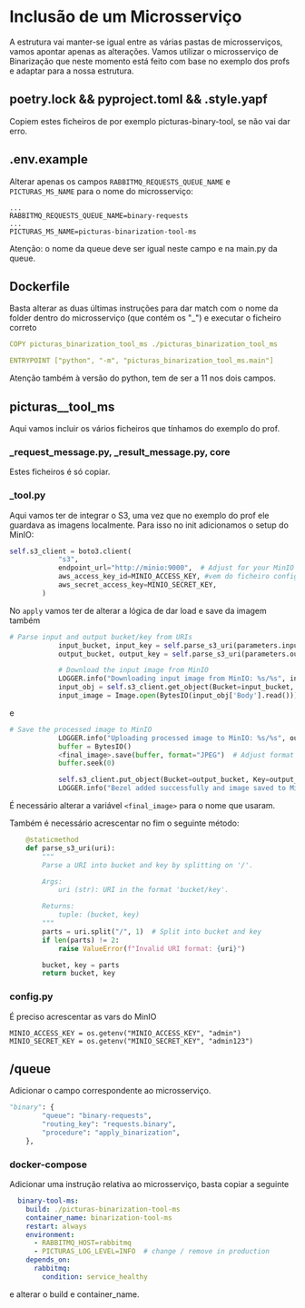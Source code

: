 # Inclusão de um Microsserviço

A estrutura vai manter-se igual entre as várias pastas de microsserviços, vamos apontar apenas as alterações. Vamos utilizar o microsserviço de Binarização que neste momento está feito com base no exemplo dos profs e adaptar para a nossa estrutura.

## poetry.lock && pyproject.toml && .style.yapf
Copiem estes ficheiros de por exemplo picturas-binary-tool, se não vai dar erro.

## .env.example
Alterar apenas os campos `RABBITMQ_REQUESTS_QUEUE_NAME` e `PICTURAS_MS_NAME` para o nome do microsserviço:

```
...
RABBITMQ_REQUESTS_QUEUE_NAME=binary-requests
...
PICTURAS_MS_NAME=picturas-binarization-tool-ms
```
Atenção: o nome da queue deve ser igual neste campo e na main.py da queue.

## Dockerfile
Basta alterar as duas últimas instruções para dar match com o nome da folder dentro do microsserviço (que contém os "_") e executar o ficheiro correto

```yaml
COPY picturas_binarization_tool_ms ./picturas_binarization_tool_ms

ENTRYPOINT ["python", "-m", "picturas_binarization_tool_ms.main"]
```

Atenção também à versão do python, tem de ser a 11 nos dois campos.

## picturas_<tool>_tool_ms
Aqui vamos incluir os vários ficheiros que tínhamos do exemplo do prof.

### <tool>_request_message.py, <tool>_result_message.py, core
Estes ficheiros é só copiar.

### <tool>_tool.py
Aqui vamos ter de integrar o S3, uma vez que no exemplo do prof ele guardava as imagens localmente.
Para isso no init adicionamos o setup do MinIO:
```python
self.s3_client = boto3.client(
            "s3",
            endpoint_url="http://minio:9000",  # Adjust for your MinIO setup
            aws_access_key_id=MINIO_ACCESS_KEY, #vem do ficheiro config.py
            aws_secret_access_key=MINIO_SECRET_KEY,
        )
```
No `apply` vamos ter de alterar a lógica de dar load e save da imagem também

```python
# Parse input and output bucket/key from URIs
            input_bucket, input_key = self.parse_s3_uri(parameters.inputImageURI)
            output_bucket, output_key = self.parse_s3_uri(parameters.outputImageURI)

            # Download the input image from MinIO
            LOGGER.info("Downloading input image from MinIO: %s/%s", input_bucket, input_key)
            input_obj = self.s3_client.get_object(Bucket=input_bucket, Key=input_key)
            input_image = Image.open(BytesIO(input_obj['Body'].read()))
```
e
```python
# Save the processed image to MinIO
            LOGGER.info("Uploading processed image to MinIO: %s/%s", output_bucket, output_key)
            buffer = BytesIO()
            <final_image>.save(buffer, format="JPEG")  # Adjust format if needed
            buffer.seek(0)

            self.s3_client.put_object(Bucket=output_bucket, Key=output_key, Body=buffer)
            LOGGER.info("Bezel added successfully and image saved to MinIO.")
```
É necessário alterar a variável `<final_image>` para o nome que usaram.

Também é necessário acrescentar no fim o seguinte método:
```python
    @staticmethod
    def parse_s3_uri(uri):
        """
        Parse a URI into bucket and key by splitting on '/'.

        Args:
            uri (str): URI in the format 'bucket/key'.

        Returns:
            tuple: (bucket, key)
        """
        parts = uri.split("/", 1)  # Split into bucket and key
        if len(parts) != 2:
            raise ValueError(f"Invalid URI format: {uri}")

        bucket, key = parts
        return bucket, key

```

### config.py
É preciso acrescentar as vars do MinIO

```
MINIO_ACCESS_KEY = os.getenv("MINIO_ACCESS_KEY", "admin")
MINIO_SECRET_KEY = os.getenv("MINIO_SECRET_KEY", "admin123")
``` 

## /queue 
Adicionar o campo correspondente ao microsserviço.
```python
"binary": {
        "queue": "binary-requests",
        "routing_key": "requests.binary",
        "procedure": "apply_binarization",
    },
```

### docker-compose
Adicionar uma instrução relativa ao microsserviço, basta copiar a seguinte
```yaml
  binary-tool-ms:
    build: ./picturas-binarization-tool-ms
    container_name: binarization-tool-ms
    restart: always
    environment:
      - RABBITMQ_HOST=rabbitmq
      - PICTURAS_LOG_LEVEL=INFO  # change / remove in production
    depends_on:
      rabbitmq:
        condition: service_healthy
```
e alterar o build e container_name.
